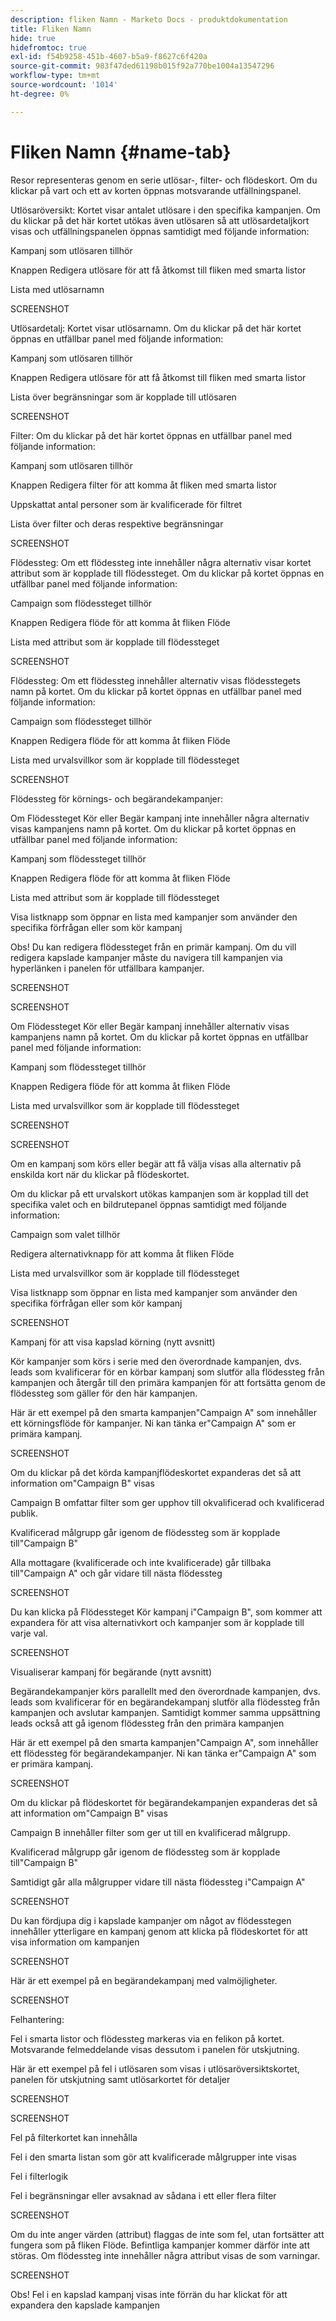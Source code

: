 ```yaml
---
description: fliken Namn - Marketo Docs - produktdokumentation
title: Fliken Namn
hide: true
hidefromtoc: true
exl-id: f54b9258-451b-4607-b5a9-f8627c6f420a
source-git-commit: 983f47ded61198b015f92a770be1004a13547296
workflow-type: tm+mt
source-wordcount: '1014'
ht-degree: 0%

---
```


# Fliken Namn {#name-tab}

Resor representeras genom en serie utlösar-, filter- och flödeskort. Om du klickar på vart och ett av korten öppnas motsvarande utfällningspanel.

Utlösaröversikt: Kortet visar antalet utlösare i den specifika kampanjen. Om du klickar på det här kortet utökas även utlösaren så att utlösardetaljkort visas och utfällningspanelen öppnas samtidigt med följande information:

Kampanj som utlösaren tillhör

Knappen Redigera utlösare för att få åtkomst till fliken med smarta listor

Lista med utlösarnamn

SCREENSHOT

Utlösardetalj: Kortet visar utlösarnamn. Om du klickar på det här kortet öppnas en utfällbar panel med följande information:

Kampanj som utlösaren tillhör

Knappen Redigera utlösare för att få åtkomst till fliken med smarta listor

Lista över begränsningar som är kopplade till utlösaren

SCREENSHOT

Filter: Om du klickar på det här kortet öppnas en utfällbar panel med följande information:

Kampanj som utlösaren tillhör

Knappen Redigera filter för att komma åt fliken med smarta listor

Uppskattat antal personer som är kvalificerade för filtret

Lista över filter och deras respektive begränsningar

SCREENSHOT

Flödessteg: Om ett flödessteg inte innehåller några alternativ visar kortet attribut som är kopplade till flödessteget. Om du klickar på kortet öppnas en utfällbar panel med följande information:

Campaign som flödessteget tillhör

Knappen Redigera flöde för att komma åt fliken Flöde

Lista med attribut som är kopplade till flödessteget

SCREENSHOT

Flödessteg: Om ett flödessteg innehåller alternativ visas flödesstegets namn på kortet. Om du klickar på kortet öppnas en utfällbar panel med följande information:

Campaign som flödessteget tillhör

Knappen Redigera flöde för att komma åt fliken Flöde

Lista med urvalsvillkor som är kopplade till flödessteget

SCREENSHOT

Flödessteg för körnings- och begärandekampanjer:

Om Flödessteget Kör eller Begär kampanj inte innehåller några alternativ visas kampanjens namn på kortet. Om du klickar på kortet öppnas en utfällbar panel med följande information:

Kampanj som flödessteget tillhör

Knappen Redigera flöde för att komma åt fliken Flöde

Lista med attribut som är kopplade till flödessteget

Visa listknapp som öppnar en lista med kampanjer som använder den specifika förfrågan eller som kör kampanj

Obs! Du kan redigera flödessteget från en primär kampanj. Om du vill redigera kapslade kampanjer måste du navigera till kampanjen via hyperlänken i panelen för utfällbara kampanjer.

SCREENSHOT

SCREENSHOT

Om Flödessteget Kör eller Begär kampanj innehåller alternativ visas kampanjens namn på kortet. Om du klickar på kortet öppnas en utfällbar panel med följande information:

Kampanj som flödessteget tillhör

Knappen Redigera flöde för att komma åt fliken Flöde

Lista med urvalsvillkor som är kopplade till flödessteget

SCREENSHOT

SCREENSHOT

Om en kampanj som körs eller begär att få välja visas alla alternativ på enskilda kort när du klickar på flödeskortet.

Om du klickar på ett urvalskort utökas kampanjen som är kopplad till det specifika valet och en bildrutepanel öppnas samtidigt med följande information:

Campaign som valet tillhör

Redigera alternativknapp för att komma åt fliken Flöde

Lista med urvalsvillkor som är kopplade till flödessteget

Visa listknapp som öppnar en lista med kampanjer som använder den specifika förfrågan eller som kör kampanj

SCREENSHOT

Kampanj för att visa kapslad körning (nytt avsnitt)

Kör kampanjer som körs i serie med den överordnade kampanjen, dvs. leads som kvalificerar för en körbar kampanj som slutför alla flödessteg från kampanjen och återgår till den primära kampanjen för att fortsätta genom de flödessteg som gäller för den här kampanjen.

Här är ett exempel på den smarta kampanjen&quot;Campaign A&quot; som innehåller ett körningsflöde för kampanjer. Ni kan tänka er&quot;Campaign A&quot; som er primära kampanj.

SCREENSHOT

Om du klickar på det körda kampanjflödeskortet expanderas det så att information om&quot;Campaign B&quot; visas

Campaign B omfattar filter som ger upphov till okvalificerad och kvalificerad publik.

Kvalificerad målgrupp går igenom de flödessteg som är kopplade till&quot;Campaign B&quot;

Alla mottagare (kvalificerade och inte kvalificerade) går tillbaka till&quot;Campaign A&quot; och går vidare till nästa flödessteg

SCREENSHOT

Du kan klicka på Flödessteget Kör kampanj i&quot;Campaign B&quot;, som kommer att expandera för att visa alternativkort och kampanjer som är kopplade till varje val.

SCREENSHOT

Visualiserar kampanj för begärande (nytt avsnitt)

Begärandekampanjer körs parallellt med den överordnade kampanjen, dvs. leads som kvalificerar för en begärandekampanj slutför alla flödessteg från kampanjen och avslutar kampanjen. Samtidigt kommer samma uppsättning leads också att gå igenom flödessteg från den primära kampanjen

Här är ett exempel på den smarta kampanjen&quot;Campaign A&quot;, som innehåller ett flödessteg för begärandekampanjer. Ni kan tänka er&quot;Campaign A&quot; som er primära kampanj.

SCREENSHOT

Om du klickar på flödeskortet för begärandekampanjen expanderas det så att information om&quot;Campaign B&quot; visas

Campaign B innehåller filter som ger ut till en kvalificerad målgrupp.

Kvalificerad målgrupp går igenom de flödessteg som är kopplade till&quot;Campaign B&quot;

Samtidigt går alla målgrupper vidare till nästa flödessteg i&quot;Campaign A&quot;

SCREENSHOT

Du kan fördjupa dig i kapslade kampanjer om något av flödesstegen innehåller ytterligare en kampanj genom att klicka på flödeskortet för att visa information om kampanjen

SCREENSHOT

Här är ett exempel på en begärandekampanj med valmöjligheter.

SCREENSHOT

Felhantering:

Fel i smarta listor och flödessteg markeras via en felikon på kortet. Motsvarande felmeddelande visas dessutom i panelen för utskjutning.

Här är ett exempel på fel i utlösaren som visas i utlösaröversiktskortet, panelen för utskjutning samt utlösarkortet för detaljer

SCREENSHOT

SCREENSHOT

Fel på filterkortet kan innehålla

Fel i den smarta listan som gör att kvalificerade målgrupper inte visas

Fel i filterlogik

Fel i begränsningar eller avsaknad av sådana i ett eller flera filter

SCREENSHOT

Om du inte anger värden (attribut) flaggas de inte som fel, utan fortsätter att fungera som på fliken Flöde. Befintliga kampanjer kommer därför inte att störas. Om flödessteg inte innehåller några attribut visas de som varningar.

SCREENSHOT

Obs! Fel i en kapslad kampanj visas inte förrän du har klickat för att expandera den kapslade kampanjen
